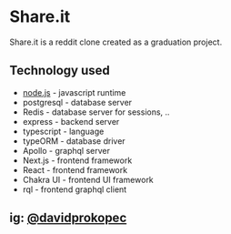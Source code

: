 # Share.it

Share.it is a reddit clone created as a graduation project.

## Technology used

- [node.js](https://nodejs.org/en/) - javascript runtime
- postgresql - database server
- Redis - database server for sessions, ..
- express - backend server
- typescript - language
- typeORM - database driver
- Apollo - graphql server
- Next.js - frontend framework
- React - frontend framework
- Chakra UI - frontend UI framework
- rql - frontend graphql client

## ig: [@davidprokopec](https://www.instagram.com/davidprokopec/)

